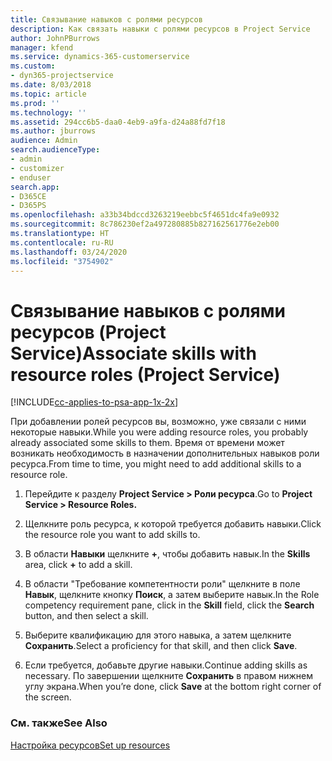 ```yaml
---
title: Связывание навыков с ролями ресурсов
description: Как связать навыки с ролями ресурсов в Project Service
author: JohnPBurrows
manager: kfend
ms.service: dynamics-365-customerservice
ms.custom:
- dyn365-projectservice
ms.date: 8/03/2018
ms.topic: article
ms.prod: ''
ms.technology: ''
ms.assetid: 294cc6b5-daa0-4eb9-a9fa-d24a88fd7f18
ms.author: jburrows
audience: Admin
search.audienceType:
- admin
- customizer
- enduser
search.app:
- D365CE
- D365PS
ms.openlocfilehash: a33b34bdccd3263219eebbc5f4651dc4fa9e0932
ms.sourcegitcommit: 8c786230ef2a497280885b827162561776e2eb00
ms.translationtype: HT
ms.contentlocale: ru-RU
ms.lasthandoff: 03/24/2020
ms.locfileid: "3754902"
---
```

# <a name="associate-skills-with-resource-roles-project-service"></a><span data-ttu-id="5a462-103">Связывание навыков с ролями ресурсов (Project Service)</span><span class="sxs-lookup"><span data-stu-id="5a462-103">Associate skills with resource roles (Project Service)</span></span>

[!INCLUDE[cc-applies-to-psa-app-1x-2x](../includes/cc-applies-to-psa-app-1x-2x.md)]

<span data-ttu-id="5a462-104">При добавлении ролей ресурсов вы, возможно, уже связали с ними некоторые навыки.</span><span class="sxs-lookup"><span data-stu-id="5a462-104">While you were adding resource roles, you probably already associated some skills to them.</span></span> <span data-ttu-id="5a462-105">Время от времени может возникать необходимость в назначении дополнительных навыков роли ресурса.</span><span class="sxs-lookup"><span data-stu-id="5a462-105">From time to time, you might need to add additional skills to a resource role.</span></span>  
  
1.  <span data-ttu-id="5a462-106">Перейдите к разделу **Project Service > Роли ресурса**.</span><span class="sxs-lookup"><span data-stu-id="5a462-106">Go to **Project Service > Resource Roles.**</span></span>  
  
2.  <span data-ttu-id="5a462-107">Щелкните роль ресурса, к которой требуется добавить навыки.</span><span class="sxs-lookup"><span data-stu-id="5a462-107">Click the resource role you want to add skills to.</span></span>  
  
3.  <span data-ttu-id="5a462-108">В области **Навыки** щелкните **+**, чтобы добавить навык.</span><span class="sxs-lookup"><span data-stu-id="5a462-108">In the **Skills** area, click **+** to add a skill.</span></span>  
  
4.  <span data-ttu-id="5a462-109">В области "Требование компетентности роли" щелкните в поле **Навык**, щелкните кнопку **Поиск**, а затем выберите навык.</span><span class="sxs-lookup"><span data-stu-id="5a462-109">In the Role competency requirement pane, click in the **Skill** field, click the **Search** button,  and then select a skill.</span></span>  
  
5.  <span data-ttu-id="5a462-110">Выберите квалификацию для этого навыка, а затем щелкните **Сохранить**.</span><span class="sxs-lookup"><span data-stu-id="5a462-110">Select a proficiency for that skill, and then click **Save**.</span></span>  
  
6.  <span data-ttu-id="5a462-111">Если требуется, добавьте другие навыки.</span><span class="sxs-lookup"><span data-stu-id="5a462-111">Continue adding skills as necessary.</span></span> <span data-ttu-id="5a462-112">По завершении щелкните **Сохранить** в правом нижнем углу экрана.</span><span class="sxs-lookup"><span data-stu-id="5a462-112">When you’re done, click **Save** at the bottom right corner of the screen.</span></span>  
  
### <a name="see-also"></a><span data-ttu-id="5a462-113">См. также</span><span class="sxs-lookup"><span data-stu-id="5a462-113">See Also</span></span>  
 [<span data-ttu-id="5a462-114">Настройка ресурсов</span><span class="sxs-lookup"><span data-stu-id="5a462-114">Set up resources</span></span>](../project-service/set-up-resources.md)
